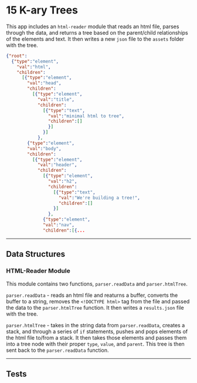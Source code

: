 # 15 K-ary Trees

This app includes an `html-reader` module that reads an html file, parses through the data, and returns a tree based on the parent/child relationships of the elements and text. It then writes a new `json` file to the `assets` folder with the tree.

```json
{"root":
  {"type":"element",
    "val":"html",
    "children":
      [{"type":"element",
        "val":"head",
        "children":
          [{"type":"element",
            "val":"title",
            "children":
              [{"type":"text",
                "val":"minimal html to tree",
                "children":[]
                }]
              }]
            },
        {"type":"element",
        "val":"body",
        "children":
          [{"type":"element",
            "val":"header",
            "children":
              [{"type":"element",
                "val":"h2",
                "children":
                  [{"type":"text",
                    "val":"We're building a tree!",
                    "children":[]
                  }]
                },
              {"type":"element",
              "val":"nav",
              "children":[{...
```

---

## Data Structures

### HTML-Reader Module
This module contains two functions, `parser.readData` and `parser.htmlTree`. 

`parser.readData` - reads an html file and reaturns a buffer, converts the buffer to a string, removes the `<!DOCTYPE html>` tag from the file and passed the data to the `parser.htmlTree` function. It then writes a `results.json` file with the tree.

`parser.htmlTree` - takes in the string data from `parser.readData`, creates a stack, and through a series of `if` statements, pushes and pops elements of the html file to/from a stack. It then takes those elements and passes them into a tree node with their proper `type`, `value`, and `parent`. This tree is then sent back to the `parser.readData` function.

---

## Tests